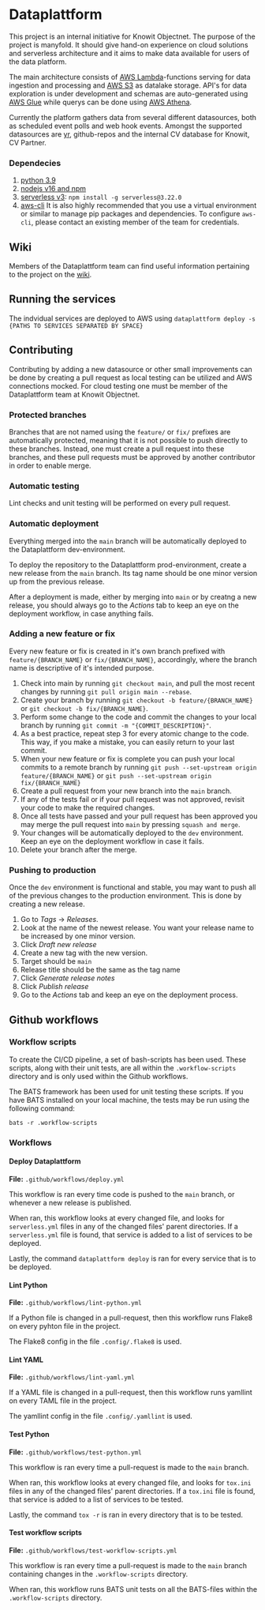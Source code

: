# Dataplattform
This project is an internal initiative for Knowit Objectnet. The purpose of the project is manyfold. It should give hand-on experience on cloud solutions and serverless architecture and it aims to make data available for users of the data platform. 

The main architecture consists of [AWS Lambda](https://aws.amazon.com/lambda/)-functions serving for data ingestion and processing and [AWS S3](https://aws.amazon.com/s3/) as datalake storage. API's for data exploration is under development and schemas are auto-generated using [AWS Glue](https://aws.amazon.com/glue/) while querys can be done using [AWS Athena](https://aws.amazon.com/athena/).  

Currently the platform gathers data from several different datasources, both as scheduled event polls and web hook events. Amongst the supported datasources are [yr](yr.no), github-repos and the internal CV database for Knowit, CV Partner.  
### Dependecies
1. [python 3.9](https://www.python.org/downloads/)
2. [nodejs v16 and npm](https://www.npmjs.com/get-npm)
3. [serverless v3](https://serverless.com/framework/docs/getting-started#install-via-npm): `npm install -g serverless@3.22.0`
4. [aws-cli](https://docs.aws.amazon.com/cli/latest/userguide/install-cliv2.html)
It is also highly recommended that you use a virtual environment or similar to manage pip packages and dependencies. 
To configure `aws-cli`, please contact an existing member of the team for credentials.

## Wiki
Members of the Dataplattform team can find useful information pertaining to the project on the [wiki](https://github.com/knowit/Dataplattform-issues/wiki).

## Running the services
The indvidual services are deployed to AWS using
`dataplattform deploy -s {PATHS TO SERVICES SEPARATED BY SPACE}` 
## Contributing
Contributing by adding a new datasource or other small improvements can be done by creating a pull request as local testing can be utilized and AWS connections mocked. For cloud testing one must be member of the Dataplattform team at Knowit Objectnet.

### Protected branches
Branches that are not named using the `feature/` or `fix/` prefixes are automatically protected, meaning that it is not possible to push directly to these branches. Instead, one must create a pull request into these branches, and these pull requests must be approved by another contributor in order to enable merge. 

### Automatic testing
Lint checks and unit testing will be performed on every pull request.

### Automatic deployment

Everything merged into the `main` branch will be automatically deployed to the Dataplattform dev-environment.

To deploy the repository to the Dataplattform prod-environment, create a new release from the `main` branch. Its tag
name should be one minor version up from the previous release.

After a deployment is made, either by merging into `main` or by creatng a new release, you should always go to the
*Actions* tab to keep an eye on the deployment workflow, in case anything fails.

### Adding a new feature or fix
Every new feature or fix is created in it's own branch prefixed with `feature/{BRANCH_NAME}` or `fix/{BRANCH_NAME}`, accordingly, where the branch name is descriptive of it's intended purpose.

1. Check into main by running `git checkout main`, and pull the most recent changes by running `git pull origin main --rebase`.
2. Create your branch by running `git checkout -b feature/{BRANCH_NAME}` or `git checkout -b fix/{BRANCH_NAME}`.
3. Perform some change to the code and commit the changes to your local branch by running `git commit -m "{COMMIT_DESCRIPTION}"`. 
4. As a best practice, repeat step 3 for every atomic change to the code. This way, if you make a mistake, you can easily return to your last commit.
5. When your new feature or fix is complete you can push your local commits to a remote branch by running `git push --set-upstream origin feature/{BRANCH_NAME}` or `git push --set-upstream origin fix/{BRANCH_NAME}`
6. Create a pull request from your new branch into the `main` branch.
8. If any of the tests fail or if your pull request was not approved, revisit your code to make the required changes.
9. Once all tests have passed and your pull request has been approved you may merge the pull request into `main` by pressing `squash and merge`.
10. Your changes will be automatically deployed to the `dev` environment. Keep an eye on the deployment workflow in case it fails.
11. Delete your branch after the merge.


### Pushing to production
Once the `dev` environment is functional and stable, you may want to push all of the previous changes to the production environment. This is done by creating a new release.

1. Go to *Tags* -> *Releases*.
2. Look at the name of the newest release. You want your release name to be increased by one minor version.
3. Click *Draft new release*
4. Create a new tag with the new version.
5. Target should be `main`
6. Release title should be the same as the tag name
7. Click *Generate release notes*
8. Click *Publish release*
9. Go to the *Actions* tab and keep an eye on the deployment process.

## Github workflows

### Workflow scripts

To create the CI/CD pipeline, a set of bash-scripts has been used. These scripts, along with their unit tests, are all
within the `.workflow-scripts` directory and is only used within the Github workflows.

The BATS framework has been used for unit testing these scripts. If you have BATS installed on your local machine, the
tests may be run using the following command:
````
bats -r .workflow-scripts
````

### Workflows

#### Deploy Dataplattform

**File:** `.github/workflows/deploy.yml`

This workflow is ran every time code is pushed to the `main` branch, or whenever a new release is published.

When ran, this workflow looks at every changed file, and looks for `serverless.yml` files in any of the changed files'
parent directories. If a `serverless.yml` file is found, that service is added to a list of services to be deployed.

Lastly, the command `dataplattform deploy` is ran for every service that is to be deployed.


#### Lint Python

**File:** `.github/workflows/lint-python.yml`

If a Python file is changed in a pull-request, then this workflow runs Flake8 on every pyhton file in the project.

The Flake8 config in the file `.config/.flake8` is used.


#### Lint YAML

**File:** `.github/workflows/lint-yaml.yml`

If a YAML file is changed in a pull-request, then this workflow runs yamllint on every TAML file in the project.

The yamllint config in the file `.config/.yamllint` is used.


#### Test Python

**File:** `.github/workflows/test-python.yml`

This workflow is ran every time a pull-request is made to the `main` branch.

When ran, this workflow looks at every changed file, and looks for `tox.ini` files in any of the changed files'
parent directories. If a `tox.ini` file is found, that service is added to a list of services to be tested.

Lastly, the command `tox -r` is ran in every directory that is to be tested.


#### Test workflow scripts

**File:** `.github/workflows/test-workflow-scripts.yml`

This workflow is ran every time a pull-request is made to the `main` branch containing changes in the
`.workflow-scripts` directory.

When ran, this workflow runs BATS unit tests on all the BATS-files within the `.workflow-scripts` directory.
